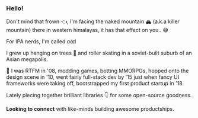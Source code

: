 ### Hello!

Don't mind that frown :point_left:, I'm facing the naked mountain :mountain_snow: (a.k.a killer mountain) there in western himalayas, it has that effect on you.. :sweat_smile:

For IPA nerds, I'm called ɑðɪl

I grew up hanging on trees :orangutan: and roller skating in a soviet-built suburb of an Asian megapolis.

:triumph: I was RTFM in '08, modding games, botting MMORPGs, hopped onto the design scene in '10, went fairly full-stack dev by '15 just when fancy UI frameworks were taking off, bootstrapped my first product startup in '18.

Lately piecing together brilliant libraries :point_down: for some open-source goodness.

**Looking to connect** with like-minds building awesome productships.

